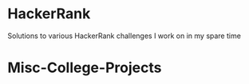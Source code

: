 # HackerRank
Solutions to various HackerRank challenges I work on in my spare time
# Misc-College-Projects
